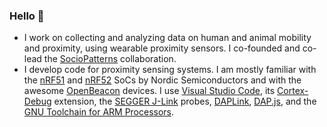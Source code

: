 ### Hello 👋

- I work on collecting and analyzing data on human and animal mobility and proximity, using wearable proximity sensors. I co-founded and co-lead the [SocioPatterns](http://www.sociopatterns.org) collaboration.
- I develop code for proximity sensing systems. I am mostly familiar with the [nRF51](https://www.nordicsemi.com/Products/Development-hardware/nrf51-dk) and [nRF52](https://www.nordicsemi.com/Products/Development-hardware/nrf52-dk) SoCs by Nordic Semiconductors and with the awesome [OpenBeacon](https://www.openbeacon.org/) devices. I use [Visual Studio Code](https://code.visualstudio.com/), its [Cortex-Debug](https://marketplace.visualstudio.com/items?itemName=marus25.cortex-debug) extension, the [SEGGER J-Link](https://www.segger.com/products/debug-probes/j-link/) probes, [DAPLink](https://github.com/ARMmbed/DAPLink), [DAP.js](https://github.com/ARMmbed/dapjs), and the [GNU Toolchain for ARM Processors](https://developer.arm.com/tools-and-software/open-source-software/developer-tools/gnu-toolchain/).


<!--
**ccattuto/ccattuto** is a ✨ _special_ ✨ repository because its `README.md` (this file) appears on your GitHub profile.

Here are some ideas to get you started:

- 🔭 I’m currently working on ...
- 🌱 I’m currently learning ...
- 👯 I’m looking to collaborate on ...
- 🤔 I’m looking for help with ...
- 💬 Ask me about ...
- 📫 How to reach me: ...
- 😄 Pronouns: ...
- ⚡ Fun fact: ...
-->
